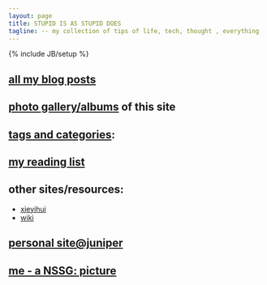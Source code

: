 ```yaml
---
layout: page
title: STUPID IS AS STUPID DOES
tagline: -- my collection of tips of life, tech, thought , everything ...
---
```

{% include JB/setup %}

## [all my blog posts](/postlist.html)

## [photo gallery/albums](http://simplerlife.farbox.com/folder/images/) of this site

## [tags and categories](/tags-and-categories.html):

## [my reading list](/reading-list.html)

## other sites/resources:

* [xieyihui](http://yihui.name/)
* [wiki](/otherstuff/caipu_html/index.html "caipu")
 
## [personal site@juniper](http://www-in.juniper.net/~pings/myblog/)

## [me - a NSSG: picture](/images/2013-02-15-133430.jpg "who is this guy?")  
